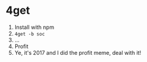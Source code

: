4get
====

1. Install with npm
2. `4get -b soc`
3. ...
4. Profit
5. Ye, it's 2017 and I did the profit meme, deal with it!
